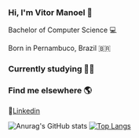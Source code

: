 ### Hi, I'm Vitor Manoel 👋

<p>Bachelor of Computer Science 💻</p>
<p>Born in Pernambuco, Brazil 🇧🇷 </p>

### Currently studying 👨‍💻 

### Find me elsewhere 🌎

💼[Linkedin](https://www.linkedin.com/in/vitormanoel/)

![Anurag's GitHub stats](https://github-readme-stats.vercel.app/api?username=vitormanoelcsantos&show_icons=true&theme=radical)
[![Top Langs](https://github-readme-stats.vercel.app/api/top-langs/?username=vitormanoelcsantos&show_icons=true&theme=radical)](https://github.com/anuraghazra/github-readme-stats)
